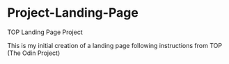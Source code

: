 # Project-Landing-Page
TOP Landing Page Project

This is my initial creation of a landing page following instructions from TOP
(The Odin Project)
